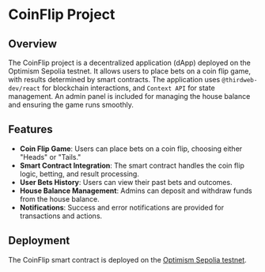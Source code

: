 
# CoinFlip Project

## Overview

The CoinFlip project is a decentralized application (dApp) deployed on the Optimism Sepolia testnet. It allows users to place bets on a coin flip game, with results determined by smart contracts. The application uses `@thirdweb-dev/react` for blockchain interactions, and `Context API` for state management. An admin panel is included for managing the house balance and ensuring the game runs smoothly.

## Features

- **Coin Flip Game**: Users can place bets on a coin flip, choosing either "Heads" or "Tails."
- **Smart Contract Integration**: The smart contract handles the coin flip logic, betting, and result processing.
- **User Bets History**: Users can view their past bets and outcomes.
- **House Balance Management**: Admins can deposit and withdraw funds from the house balance.
- **Notifications**: Success and error notifications are provided for transactions and actions.

## Deployment

The CoinFlip smart contract is deployed on the [Optimism Sepolia testnet](https://sepolia.optimism.io). 

